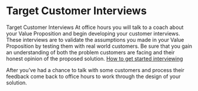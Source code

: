 # Target Customer Interviews

Target Customer Interviews
At office hours you will talk to a coach about your Value Proposition and begin developing your customer interviews. These interviews are to validate the assumptions you made in your Value Proposition by testing them with real world customers. Be sure that you gain an understanding of both the problem customers are facing and their honest opinion of the proposed solution.
[How to get started interviewing]()

After you’ve had a chance to talk with some customers and process their feedback come back to office hours to work through the design of your solution.